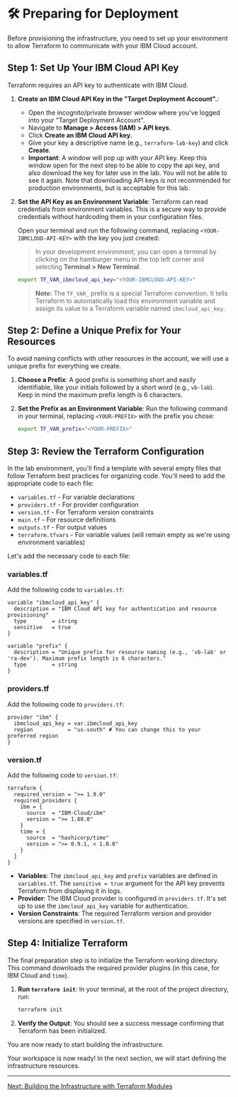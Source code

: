 # 🛠️ Preparing for Deployment

Before provisioning the infrastructure, you need to set up your environment to allow Terraform to communicate with your IBM Cloud account.

## Step 1: Set Up Your IBM Cloud API Key

Terraform requires an API key to authenticate with IBM Cloud.

1.  **Create an IBM Cloud API Key in the "Target Deployment Account".**:
    *   Open the incognito/private browser window where you've logged into your "Target Deployment Account".
    *   Navigate to **Manage > Access (IAM) > API keys**.
    *   Click **Create an IBM Cloud API key**.
    *   Give your key a descriptive name (e.g., `terraform-lab-key`) and click **Create**.
    *   **Important**: A window will pop up with your API key. Keep this window open for the next step to be able to copy the api key, and also download the key for later use in the lab. You will not be able to see it again. Note that downloading API keys is not recommended for production environments, but is acceptable for this lab.

2.  **Set the API Key as an Environment Variable**:
    Terraform can read credentials from environment variables. This is a secure way to provide credentials without hardcoding them in your configuration files.

    Open your terminal and run the following command, replacing `<YOUR-IBMCLOUD-API-KEY>` with the key you just created:

    > In your development environment, you can open a terminal by clicking on the hamburger menu in the top left corner and selecting **Terminal > New Terminal**.

    ```bash
    export TF_VAR_ibmcloud_api_key="<YOUR-IBMCLOUD-API-KEY>"
    ```

    > **Note:** The `TF_VAR_` prefix is a special Terraform convention. It tells Terraform to automatically load this environment variable and assign its value to a Terraform variable named `ibmcloud_api_key`.

## Step 2: Define a Unique Prefix for Your Resources

To avoid naming conflicts with other resources in the account, we will use a unique prefix for everything we create.

1.  **Choose a Prefix**:
    A good prefix is something short and easily identifiable, like your initials followed by a short word (e.g., `vb-lab`). Keep in mind the maximum prefix length is 6 characters.

2.  **Set the Prefix as an Environment Variable**:
    Run the following command in your terminal, replacing `<YOUR-PREFIX>` with the prefix you chose:

    ```bash
    export TF_VAR_prefix="<YOUR-PREFIX>"
    ```

## Step 3: Review the Terraform Configuration

In the lab environment, you'll find a template with several empty files that follow Terraform best practices for organizing code. You'll need to add the appropriate code to each file:

- `variables.tf` - For variable declarations
- `providers.tf` - For provider configuration
- `version.tf` - For Terraform version constraints
- `main.tf` - For resource definitions
- `outputs.tf` - For output values
- `terraform.tfvars` - For variable values (will remain empty as we're using environment variables)

Let's add the necessary code to each file:

### variables.tf

Add the following code to `variables.tf`:

```hcl
variable "ibmcloud_api_key" {
  description = "IBM Cloud API key for authentication and resource provisioning"
  type        = string
  sensitive   = true
}

variable "prefix" {
  description = "Unique prefix for resource naming (e.g., 'vb-lab' or 'ra-dev'). Maximum prefix length is 6 characters."
  type        = string
}
```

### providers.tf

Add the following code to `providers.tf`:

```hcl
provider "ibm" {
  ibmcloud_api_key = var.ibmcloud_api_key
  region           = "us-south" # You can change this to your preferred region
}
```

### version.tf

Add the following code to `version.tf`:

```hcl
terraform {
  required_version = ">= 1.9.0"
  required_providers {
    ibm = {
      source  = "IBM-Cloud/ibm"
      version = ">= 1.80.0"
    }
    time = {
      source  = "hashicorp/time"
      version = ">= 0.9.1, < 1.0.0"
    }
  }
}
```

* **Variables**: The `ibmcloud_api_key` and `prefix` variables are defined in `variables.tf`. The `sensitive = true` argument for the API key prevents Terraform from displaying it in logs.
* **Provider**: The IBM Cloud provider is configured in `providers.tf`. It's set up to use the `ibmcloud_api_key` variable for authentication.
* **Version Constraints**: The required Terraform version and provider versions are specified in `version.tf`.

## Step 4: Initialize Terraform

The final preparation step is to initialize the Terraform working directory. This command downloads the required provider plugins (in this case, for IBM Cloud and `time`).

1. **Run `terraform init`**:
    In your terminal, at the root of the project directory, run:

    ```bash
    terraform init
    ```

2. **Verify the Output**:
    You should see a success message confirming that Terraform has been initialized.

You are now ready to start building the infrastructure.

Your workspace is now ready! In the next section, we will start defining the infrastructure resources.

---

[Next: Building the Infrastructure with Terraform Modules](./04-building-with-terraform-modules.md)

